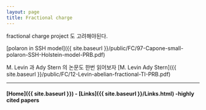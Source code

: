 ```yaml
---
layout: page
title: Fractional charge
---
```


fractional charge project 도 고려해야된다.

[polaron in SSH model]({{ site.baseurl }}/public/FC/97-Capone-small-polaron-SSH-Holstein-model-PRB.pdf)

M. Levin 과 Ady Stern 의 논문도 한번 읽어보자
[M. Levin Ady Stern]({{ site.baseurl }}/public/FC/12-Levin-abelian-fractional-TI-PRB.pdf)


---


#### [Home]({{ site.baseurl }}) - [Links]({{ site.baseurl }}/Links.html) -highly cited papers
